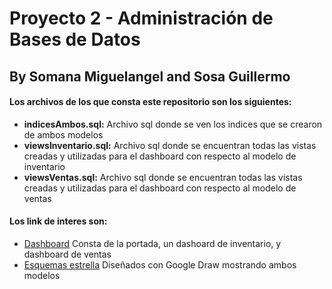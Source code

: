 # Proyecto 2 - Administración de Bases de Datos
<h2> By Somana Miguelangel and Sosa Guillermo</h2>

<h4>Los archivos de los que consta este repositorio son los siguientes:</h4>
<ul>
<li> <b>indicesAmbos.sql:</b> Archivo sql donde se ven los indices que se crearon de ambos modelos</li>
<li> <b>viewsInventario.sql:</b> Archivo sql donde se encuentran todas las vistas creadas y utilizadas para el dashboard con respecto al modelo de inventario</li>
<li> <b>viewsVentas.sql:</b> Archivo sql donde se encuentran todas las vistas creadas y utilizadas para el dashboard con respecto al modelo de ventas</li>
</ul>

<h4>Los link de interes son:</h4>
<ul>
<li> <a href="https://datastudio.google.com/u/0/reporting/1aa0e03e-c490-4184-ae1c-96ebae8f23c9/page/ohnSC">Dashboard</a> Consta de la portada, un dashoard de inventario, y dashboard de ventas </li>
<li> <a href="https://docs.google.com/drawings/d/12yAbneoQoMOnyLpPfGq5vgB8nZPuTBOR_Qz4mQ0Y5O4/edit?usp=sharing">Esquemas estrella</a> Diseñados con Google Draw mostrando ambos modelos </li>
</ul
